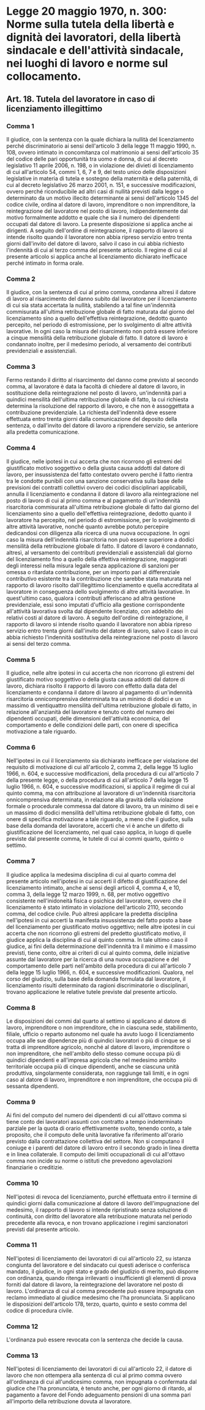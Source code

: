 # Legge 20 maggio 1970, n. 300: Norme sulla tutela della libertà e dignità dei lavoratori, della libertà sindacale e dell'attività sindacale, nei luoghi di lavoro e norme sul collocamento.

## Art. 18. Tutela del lavoratore in caso di licenziamento illegittimo

### Comma 1

Il giudice, con la sentenza con la quale dichiara la nullità del licenziamento perché discriminatorio ai sensi dell'articolo 3 della legge 11 maggio 1990, n. 108, ovvero intimato in concomitanza col matrimonio ai sensi dell'articolo 35 del codice delle pari opportunità tra uomo e donna, di cui al decreto legislativo 11 aprile 2006, n. 198, o in violazione dei divieti di licenziamento di cui all'articolo 54, commi 1, 6, 7 e 9, del testo unico delle disposizioni legislative in materia di tutela e sostegno della maternità e della paternità, di cui al decreto legislativo 26 marzo 2001, n. 151, e successive modificazioni, ovvero perché riconducibile ad altri casi di nullità previsti dalla legge o determinato da un motivo illecito determinante ai sensi dell'articolo 1345 del codice civile, ordina al datore di lavoro, imprenditore o non imprenditore, la reintegrazione del lavoratore nel posto di lavoro, indipendentemente dal motivo formalmente addotto e quale che sia il numero dei dipendenti occupati dal datore di lavoro.
La presente disposizione si applica anche ai dirigenti.
A seguito dell'ordine di reintegrazione, il rapporto di lavoro si intende risolto quando il lavoratore non abbia ripreso servizio entro trenta giorni dall'invito del datore di lavoro, salvo il caso in cui abbia richiesto l'indennità di cui al terzo comma del presente articolo.
Il regime di cui al presente articolo si applica anche al licenziamento dichiarato inefficace perché intimato in forma orale.

### Comma 2

Il giudice, con la sentenza di cui al primo comma, condanna altresì il datore di lavoro al risarcimento del danno subito dal lavoratore per il licenziamento di cui sia stata accertata la nullità, stabilendo a tal fine un'indennità commisurata all'ultima retribuzione globale di fatto maturata dal giorno del licenziamento sino a quello dell'effettiva reintegrazione, dedotto quanto percepito, nel periodo di estromissione, per lo svolgimento di altre attività lavorative.
In ogni caso la misura del risarcimento non potrà essere inferiore a cinque mensilità della retribuzione globale di fatto.
Il datore di lavoro è condannato inoltre, per il medesimo periodo, al versamento dei contributi previdenziali e assistenziali.

### Comma 3

Fermo restando il diritto al risarcimento del danno come previsto al secondo comma, al lavoratore è data la facoltà di chiedere al datore di lavoro, in sostituzione della reintegrazione nel posto di lavoro, un'indennità pari a quindici mensilità dell'ultima retribuzione globale di fatto, la cui richiesta determina la risoluzione del rapporto di lavoro, e che non è assoggettata a contribuzione previdenziale.
La richiesta dell'indennità deve essere effettuata entro trenta giorni dalla comunicazione del deposito della sentenza, o dall'invito del datore di lavoro a riprendere servizio, se anteriore alla predetta comunicazione.

### Comma 4

Il giudice, nelle ipotesi in cui accerta che non ricorrono gli estremi del giustificato motivo soggettivo o della giusta causa addotti dal datore di lavoro, per insussistenza del fatto contestato ovvero perché il fatto rientra tra le condotte punibili con una sanzione conservativa sulla base delle previsioni dei contratti collettivi ovvero dei codici disciplinari applicabili, annulla il licenziamento e condanna il datore di lavoro alla reintegrazione nel posto di lavoro di cui al primo comma e al pagamento di un'indennità risarcitoria commisurata all'ultima retribuzione globale di fatto dal giorno del licenziamento sino a quello dell'effettiva reintegrazione, dedotto quanto il lavoratore ha percepito, nel periodo di estromissione, per lo svolgimento di altre attività lavorative, nonché quanto avrebbe potuto percepire dedicandosi con diligenza alla ricerca di una nuova occupazione.
In ogni caso la misura dell'indennità risarcitoria non può essere superiore a dodici mensilità della retribuzione globale di fatto.
Il datore di lavoro è condannato, altresì, al versamento dei contributi previdenziali e assistenziali dal giorno del licenziamento fino a quello della effettiva reintegrazione, maggiorati degli interessi nella misura legale senza applicazione di sanzioni per omessa o ritardata contribuzione, per un importo pari al differenziale contributivo esistente tra la contribuzione che sarebbe stata maturata nel rapporto di lavoro risolto dall'illegittimo licenziamento e quella accreditata al lavoratore in conseguenza dello svolgimento di altre attività lavorative.
In quest'ultimo caso, qualora i contributi afferiscano ad altra gestione previdenziale, essi sono imputati d'ufficio alla gestione corrispondente all'attività lavorativa svolta dal dipendente licenziato, con addebito dei relativi costi al datore di lavoro.
A seguito dell'ordine di reintegrazione, il rapporto di lavoro si intende risolto quando il lavoratore non abbia ripreso servizio entro trenta giorni dall'invito del datore di lavoro, salvo il caso in cui abbia richiesto l'indennità sostitutiva della reintegrazione nel posto di lavoro ai sensi del terzo comma.

### Comma 5

Il giudice, nelle altre ipotesi in cui accerta che non ricorrono gli estremi del giustificato motivo soggettivo o della giusta causa addotti dal datore di lavoro, dichiara risolto il rapporto di lavoro con effetto dalla data del licenziamento e condanna il datore di lavoro al pagamento di un'indennità risarcitoria onnicomprensiva determinata tra un minimo di dodici e un massimo di ventiquattro mensilità dell'ultima retribuzione globale di fatto, in relazione all'anzianità del lavoratore e tenuto conto del numero dei dipendenti occupati, delle dimensioni dell'attività economica, del comportamento e delle condizioni delle parti, con onere di specifica motivazione a tale riguardo.

### Comma 6

Nell'ipotesi in cui il licenziamento sia dichiarato inefficace per violazione del requisito di motivazione di cui all'articolo 2, comma 2, della legge 15 luglio 1966, n. 604, e successive modificazioni, della procedura di cui all'articolo 7 della presente legge, o della procedura di cui all'articolo 7 della legge 15 luglio 1966, n. 604, e successive modificazioni, si applica il regime di cui al quinto comma, ma con attribuzione al lavoratore di un'indennità risarcitoria onnicomprensiva determinata, in relazione alla gravità della violazione formale o procedurale commessa dal datore di lavoro, tra un minimo di sei e un massimo di dodici mensilità dell'ultima retribuzione globale di fatto, con onere di specifica motivazione a tale riguardo, a meno che il giudice, sulla base della domanda del lavoratore, accerti che vi è anche un difetto di giustificazione del licenziamento, nel qual caso applica, in luogo di quelle previste dal presente comma, le tutele di cui ai commi quarto, quinto o settimo.

### Comma 7

Il giudice applica la medesima disciplina di cui al quarto comma del presente articolo nell'ipotesi in cui accerti il difetto di giustificazione del licenziamento intimato, anche ai sensi degli articoli 4, comma 4, e 10, comma 3, della legge 12 marzo 1999, n. 68, per motivo oggettivo consistente nell'inidoneità fisica o psichica del lavoratore, ovvero che il licenziamento è stato intimato in violazione dell'articolo 2110, secondo comma, del codice civile.
Può altresì applicare la predetta disciplina nell'ipotesi in cui accerti la manifesta insussistenza del fatto posto a base del licenziamento per giustificato motivo oggettivo; nelle altre ipotesi in cui accerta che non ricorrono gli estremi del predetto giustificato motivo, il giudice applica la disciplina di cui al quinto comma.
In tale ultimo caso il giudice, ai fini della determinazione dell'indennità tra il minimo e il massimo previsti, tiene conto, oltre ai criteri di cui al quinto comma, delle iniziative assunte dal lavoratore per la ricerca di una nuova occupazione e del comportamento delle parti nell'ambito della procedura di cui all'articolo 7 della legge 15 luglio 1966, n. 604, e successive modificazioni.
Qualora, nel corso del giudizio, sulla base della domanda formulata dal lavoratore, il licenziamento risulti determinato da ragioni discriminatorie o disciplinari, trovano applicazione le relative tutele previste dal presente articolo.

### Comma 8

Le disposizioni dei commi dal quarto al settimo si applicano al datore di lavoro, imprenditore o non imprenditore, che in ciascuna sede, stabilimento, filiale, ufficio o reparto autonomo nel quale ha avuto luogo il licenziamento occupa alle sue dipendenze più di quindici lavoratori o più di cinque se si tratta di imprenditore agricolo, nonché al datore di lavoro, imprenditore o non imprenditore, che nell'ambito dello stesso comune occupa più di quindici dipendenti e all'impresa agricola che nel medesimo ambito territoriale occupa più di cinque dipendenti, anche se ciascuna unità produttiva, singolarmente considerata, non raggiunge tali limiti, e in ogni caso al datore di lavoro, imprenditore e non imprenditore, che occupa più di sessanta dipendenti.

### Comma 9

Ai fini del computo del numero dei dipendenti di cui all'ottavo comma si tiene conto dei lavoratori assunti con contratto a tempo indeterminato parziale per la quota di orario effettivamente svolto, tenendo conto, a tale proposito, che il computo delle unità lavorative fa riferimento all'orario previsto dalla contrattazione collettiva del settore.
Non si computano il coniuge e i parenti del datore di lavoro entro il secondo grado in linea diretta e in linea collaterale.
Il computo dei limiti occupazionali di cui all'ottavo comma non incide su norme o istituti che prevedono agevolazioni finanziarie o creditizie.

### Comma 10

Nell'ipotesi di revoca del licenziamento, purché effettuata entro il termine di quindici giorni dalla comunicazione al datore di lavoro dell'impugnazione del medesimo, il rapporto di lavoro si intende ripristinato senza soluzione di continuità, con diritto del lavoratore alla retribuzione maturata nel periodo precedente alla revoca, e non trovano applicazione i regimi sanzionatori previsti dal presente articolo.

### Comma 11

Nell'ipotesi di licenziamento dei lavoratori di cui all'articolo 22, su istanza congiunta del lavoratore e del sindacato cui questi aderisce o conferisca mandato, il giudice, in ogni stato e grado del giudizio di merito, può disporre con ordinanza, quando ritenga irrilevanti o insufficienti gli elementi di prova forniti dal datore di lavoro, la reintegrazione del lavoratore nel posto di lavoro.
L'ordinanza di cui al comma precedente può essere impugnata con reclamo immediato al giudice medesimo che l'ha pronunciata.
Si applicano le disposizioni dell'articolo 178, terzo, quarto, quinto e sesto comma del codice di procedura civile.

### Comma 12

L'ordinanza può essere revocata con la sentenza che decide la causa.

### Comma 13

Nell'ipotesi di licenziamento dei lavoratori di cui all'articolo 22, il datore di lavoro che non ottempera alla sentenza di cui al primo comma ovvero all'ordinanza di cui all'undicesimo comma, non impugnata o confermata dal giudice che l'ha pronunciata, è tenuto anche, per ogni giorno di ritardo, al pagamento a favore del Fondo adeguamento pensioni di una somma pari all'importo della retribuzione dovuta al lavoratore.
